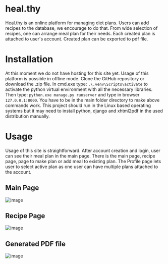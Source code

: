 # heal.thy
Heal.thy is an online platform for managing diet plans. Users can add recipes to the database, we encourage to do that. 
From wide selection of recipes, one can arrange meal plan for their needs. Each created plan is attached to user's account.
Created plan can be exported to pdf file.

# Installation
At this moment we do not have hosting for this site yet. Usage of this platform is possible in offline mode.
Clone the GitHub repository or download the .zip file. In cmd.exe type: `.\.venv\Scripts\activate` to activate the python 
virtual environment with all the necessary libraries. Then type:  `python.exe manage.py runserver` and type in browser `127.0.0.1:8000`.
You have to be in the main folder directory to make above commands work. This project should run in the Linux based operating systems but 
it may need to install python, django and xhtml2pdf in the used distribution manually. 

# Usage
Usage of this site is straightforward. After account creation and login, user can see their meal plan in the main page. 
There is the main page, recipe page, page to make plan or add meal to existing plan. The Profile page lets user to select active plan 
as one user can have multiple plans attached to the account. 

## Main Page
![image](https://user-images.githubusercontent.com/117857476/212065733-ed32c5ac-6a42-40fb-a519-7a081bf54432.png)

## Recipe Page
![image](https://user-images.githubusercontent.com/117857476/212065796-d254dcdd-710e-4458-8a99-f6512a643f9e.png)

## Generated PDF file
![image](https://user-images.githubusercontent.com/117857476/212066743-ceaead30-57fb-44ea-8ed1-3594895302c1.png)

